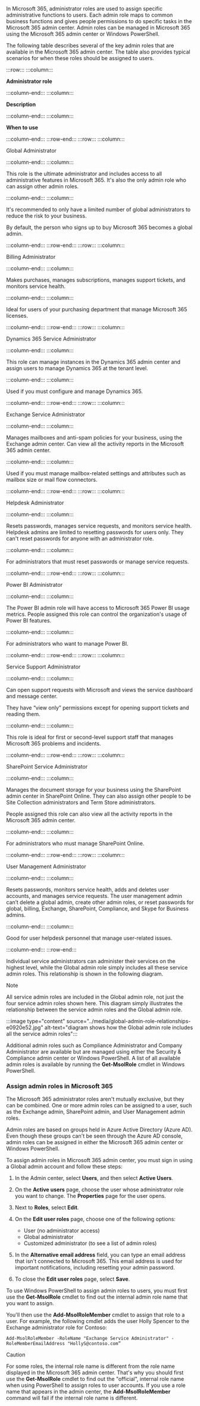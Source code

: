 In Microsoft 365, administrator roles are used to assign specific administrative functions to users. Each admin role maps to common business functions and gives people permissions to do specific tasks in the Microsoft 365 admin center. Admin roles can be managed in Microsoft 365 using the Microsoft 365 admin center or Windows PowerShell.

The following table describes several of the key admin roles that are available in the Microsoft 365 admin center. The table also provides typical scenarios for when these roles should be assigned to users.

:::row:::
  :::column:::
    

**Administrator role**


  :::column-end:::
  :::column:::
    

**Description**


  :::column-end:::
  :::column:::
    

**When to use**


  :::column-end:::
:::row-end:::
:::row:::
  :::column:::
    

Global Administrator


  :::column-end:::
  :::column:::
    

This role is the ultimate administrator and includes access to all administrative features in Microsoft 365. It's also the only admin role who can assign other admin roles.


  :::column-end:::
  :::column:::
    

It's recommended to only have a limited number of global administrators to reduce the risk to your business.


By default, the person who signs up to buy Microsoft 365 becomes a global admin.


  :::column-end:::
:::row-end:::
:::row:::
  :::column:::
    

Billing Administrator


  :::column-end:::
  :::column:::
    

Makes purchases, manages subscriptions, manages support tickets, and monitors service health.


  :::column-end:::
  :::column:::
    

Ideal for users of your purchasing department that manage Microsoft 365 licenses.


  :::column-end:::
:::row-end:::
:::row:::
  :::column:::
    

Dynamics 365 Service Administrator


  :::column-end:::
  :::column:::
    

This role can manage instances in the Dynamics 365 admin center and assign users to manage Dynamics 365 at the tenant level.


  :::column-end:::
  :::column:::
    

Used if you must configure and manage Dynamics 365.


  :::column-end:::
:::row-end:::
:::row:::
  :::column:::
    

Exchange Service Administrator


  :::column-end:::
  :::column:::
    

Manages mailboxes and anti-spam policies for your business, using the Exchange admin center. Can view all the activity reports in the Microsoft 365 admin center.


  :::column-end:::
  :::column:::
    

Used if you must manage mailbox-related settings and attributes such as mailbox size or mail flow connectors.


  :::column-end:::
:::row-end:::
:::row:::
  :::column:::
    

Helpdesk Administrator


  :::column-end:::
  :::column:::
    

Resets passwords, manages service requests, and monitors service health. Helpdesk admins are limited to resetting passwords for users only. They can't reset passwords for anyone with an administrator role.


  :::column-end:::
  :::column:::
    

For administrators that must reset passwords or manage service requests.


  :::column-end:::
:::row-end:::
:::row:::
  :::column:::
    

Power BI Administrator


  :::column-end:::
  :::column:::
    

The Power BI admin role will have access to Microsoft 365 Power BI usage metrics. People assigned this role can control the organization's usage of Power BI features.


  :::column-end:::
  :::column:::
    

For administrators who want to manage Power BI.


  :::column-end:::
:::row-end:::
:::row:::
  :::column:::
    

Service Support Administrator


  :::column-end:::
  :::column:::
    

Can open support requests with Microsoft and views the service dashboard and message center.


They have “view only” permissions except for opening support tickets and reading them.


  :::column-end:::
  :::column:::
    

This role is ideal for first or second-level support staff that manages Microsoft 365 problems and incidents.


  :::column-end:::
:::row-end:::
:::row:::
  :::column:::
    

SharePoint Service Administrator


  :::column-end:::
  :::column:::
    

Manages the document storage for your business using the SharePoint admin center in SharePoint Online. They can also assign other people to be Site Collection administrators and Term Store administrators.


People assigned this role can also view all the activity reports in the Microsoft 365 admin center.


  :::column-end:::
  :::column:::
    

For administrators who must manage SharePoint Online.


  :::column-end:::
:::row-end:::
:::row:::
  :::column:::
    

User Management Administrator


  :::column-end:::
  :::column:::
    

Resets passwords, monitors service health, adds and deletes user accounts, and manages service requests. The user management admin can’t delete a global admin, create other admin roles, or reset passwords for global, billing, Exchange, SharePoint, Compliance, and Skype for Business admins.


  :::column-end:::
  :::column:::
    

Good for user helpdesk personnel that manage user-related issues.


  :::column-end:::
:::row-end:::


Individual service administrators can administer their services on the highest level, while the Global admin role simply includes all these service admin roles. This relationship is shown in the following diagram.

> [!NOTE]
> All service admin roles are included in the Global admin role, not just the four service admin roles shown here. This diagram simply illustrates the relationship between the service admin roles and the Global admin role.

:::image type="content" source="../media/global-admin-role-relationships-e0920e52.jpg" alt-text="diagram shows how the Global admin role includes all the service admin roles":::


Additional admin roles such as Compliance Administrator and Company Administrator are available but are managed using either the Security &amp; Compliance admin center or Windows PowerShell. A list of all available admin roles is available by running the **Get-MsolRole** cmdlet in Windows PowerShell.

### Assign admin roles in Microsoft 365

The Microsoft 365 administrator roles aren't mutually exclusive, but they can be combined. One or more admin roles can be assigned to a user, such as the Exchange admin, SharePoint admin, and User Management admin roles.

Admin roles are based on groups held in Azure Active Directory (Azure AD). Even though these groups can't be seen through the Azure AD console, admin roles can be assigned in either the Microsoft 365 admin center or Windows PowerShell.

To assign admin roles in Microsoft 365 admin center, you must sign in using a Global admin account and follow these steps:

1.  In the Admin center, select **Users**, and then select **Active Users**.
2.  On the **Active users** page, choose the user whose administrator role you want to change. The **Properties** page for the user opens.
3.  Next to **Roles**, select **Edit**.
4.  On the **Edit user roles** page, choose one of the following options:
    
     -  User (no administrator access)
     -  Global administrator
     -  Customized administrator (to see a list of admin roles)
5.  In the **Alternative email address** field, you can type an email address that isn't connected to Microsoft 365. This email address is used for important notifications, including resetting your admin password.
6.  To close the **Edit user roles** page, select **Save**.

To use Windows PowerShell to assign admin roles to users, you must first use the **Get-MsolRole** cmdlet to find out the internal admin role name that you want to assign.

You'll then use the **Add-MsolRoleMember** cmdlet to assign that role to a user. For example, the following cmdlet adds the user Holly Spencer to the Exchange administrator role for Contoso:

```
Add-MsolRoleMember -RoleName "Exchange Service Administrator" -RoleMemberEmailAddress "HollyS@contoso.com”
```

> [!CAUTION]
> For some roles, the internal role name is different from the role name displayed in the Microsoft 365 admin center. That's why you should first use the **Get-MsolRole** cmdlet to find out the "official", internal role name when using PowerShell to assign roles to user accounts. If you use a role name that appears in the admin center, the **Add-MsolRoleMember** command will fail if the internal role name is different.
